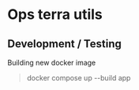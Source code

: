 # Ops terra utils

## Development / Testing


Building new docker image
> docker compose up --build app